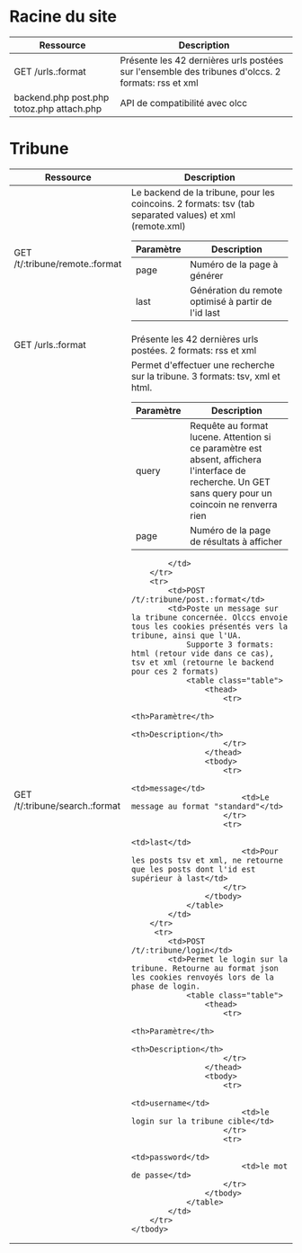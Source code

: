 # Racine du site

<table class="table">
    <thead>
        <tr>
            <th>Ressource</th>
            <th>Description</th>
        </tr>
    </thead>
    <tbody>
        <tr>
            <td>GET /urls.:format</td>
            <td>Présente les 42 dernières urls postées sur l'ensemble des tribunes d'olccs. 2 formats: rss et xml</td>
        </tr>
        <tr>
            <td>backend.php post.php totoz.php attach.php</td>
            <td>API de compatibilité avec olcc</td>
        </tr>
    </tbody>
</table>

# Tribune

<table class="table">
    <thead>
        <tr>
            <th>Ressource</th>
            <th>Description</th>
        </tr>
    </thead>
    <tbody>
        <tr>
            <td>GET /t/:tribune/remote.:format</td>
            <td>Le backend de la tribune, pour les coincoins. 2 formats: tsv (tab separated values) et xml (remote.xml)
                <table class="table">
                    <thead>
                        <tr>
                            <th>Paramètre</th>
                            <th>Description</th>
                        </tr>
                    </thead>
                    <tbody>
                        <tr>
                            <td>page</td>
                            <td>Numéro de la page à générer</td>
                        </tr>
                        <tr>
                            <td>last</td>
                            <td>Génération du remote optimisé à partir de l'id last</td>
                        </tr>
                    </tbody>
                </table>
            </td>
        </tr>
        <tr>
            <td>GET /urls.:format</td>
            <td>Présente les 42 dernières urls postées. 2 formats: rss et xml</td>
        </tr>
        <tr>
            <td>GET /t/:tribune/search.:format</td>
            <td>Permet d'effectuer une recherche sur la tribune. 3 formats: tsv, xml et html.
                <table class="table">
                    <thead>
                        <tr>
                            <th>Paramètre</th>
                            <th>Description</th>
                        </tr>
                    </thead>
                    <tbody>
                        <tr>
                            <td>query</td>
                            <td>Requête au format lucene.
                                <span class="label label-warning">Attention</span> si ce paramètre est absent, affichera l'interface
                                de recherche. Un GET sans query pour un coincoin ne renverra rien</td>
                        </tr>
                        <tr>
                            <td>page</td>
                            <td>Numéro de la page de résultats à afficher</td>
                        </tr>
                    </tbody>
                </table>

            </td>
        </tr>
        <tr>
            <td>POST /t/:tribune/post.:format</td>
            <td>Poste un message sur la tribune concernée. Olccs envoie tous les cookies présentés vers la tribune, ainsi que l'UA.
                Supporte 3 formats: html (retour vide dans ce cas), tsv et xml (retourne le backend pour ces 2 formats)
                <table class="table">
                    <thead>
                        <tr>
                            <th>Paramètre</th>
                            <th>Description</th>
                        </tr>
                    </thead>
                    <tbody>
                        <tr>
                            <td>message</td>
                            <td>Le message au format "standard"</td>
                        </tr>
                        <tr>
                            <td>last</td>
                            <td>Pour les posts tsv et xml, ne retourne que les posts dont l'id est supérieur à last</td>
                        </tr>
                    </tbody>
                </table>
            </td>
        </tr>
         <tr>
            <td>POST /t/:tribune/login</td>
            <td>Permet le login sur la tribune. Retourne au format json les cookies renvoyés lors de la phase de login.
                <table class="table">
                    <thead>
                        <tr>
                            <th>Paramètre</th>
                            <th>Description</th>
                        </tr>
                    </thead>
                    <tbody>
                        <tr>
                            <td>username</td>
                            <td>le login sur la tribune cible</td>
                        </tr>
                        <tr>
                            <td>password</td>
                            <td>le mot de passe</td>
                        </tr>
                    </tbody>
                </table>
            </td>
        </tr>
    </tbody>
</table>
